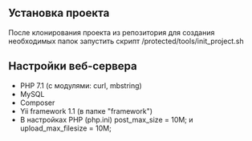 ## Установка проекта

После клонирования проекта из репозитория для создания необходимых папок запустить скрипт /protected/tools/init_project.sh

## Настройки веб-сервера
* PHP 7.1 (с модулями: curl, mbstring)
* MySQL
* Composer
* Yii framework 1.1 (в папке "framework")
* В настройках PHP (php.ini) post_max_size = 10M; и upload_max_filesize = 10M; 